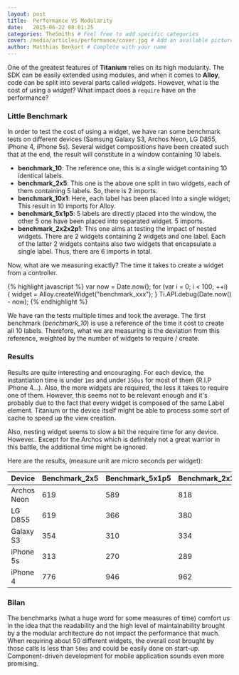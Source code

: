 ```yaml
---
layout: post
title:  Performance VS Modularity
date:   2015-06-22 08:01:25
categories: TheSmiths # Feel free to add specific categories
cover: /media/articles/performance/cover.jpg # Add an available picture; Example : /media/cover.png
author: Matthias Benkort # Complete with your name
---
```


One of the greatest features of **Titanium** relies on its high modularity. The SDK can be easily
extended using modules, and when it comes to **Alloy**, code can be split into several parts called
*widgets*. However, what is the cost of using a *widget*? What impact does a `require` have on the
performance?

<!--more-->

### Little Benchmark

In order to test the cost of using a widget, we have ran some benchmark tests on different
devices (Samsung Galaxy S3, Archos Neon, LG D855, iPhone 4, iPhone 5s). Several
widget compositions have been created such that at the end, the result will constitute in a window
containing 10 labels.

- **benchmark_10**: The reference one, this is a single widget containing 10 identical labels.
- **benchmark_2x5**: This one is the above one split in two widgets, each of them containing 5
  labels. So, there is 2 imports.
- **benchmark_10x1**: Here, each label has been placed into a single widget; This result in 10
  imports for Alloy.
- **benchmark_5x1p5**: 5 labels are directly placed into the window, the other 5 one have been
  placed into separated widget. 5 imports.
- **benchmark_2x2x2p1**: This one aims at testing the impact of nested widgets. There are 2 widgets
  containing 2 widgets and one label. Each of the latter 2 widgets contains also two widgets that
  encapsulate a single label. Thus, there are 6 imports in total.

Now, what are we measuring exactly? The time it takes to create a widget from a controller.

{% highlight javascript %}
var now = Date.now();
for (var i = 0; i < 100; ++i) {
    widget = Alloy.createWidget("benchmark_xxx");
}
Ti.API.debug(Date.now() - now);
{% endhighlight %}

We have ran the tests multiple times and took the average.
The first benchmark (*benchmark_10*) is use a reference of the time it cost to create all 10 labels.
Therefore, what we are measuring is the deviation from this reference, weighted by the number of
widgets to require / create.

### Results
Results are quite interesting and encouraging. For each device, the instantiation time is under
`1ms` and under `350us` for most of them (R.I.P iPhone 4...). Also, the more widgets are required,
the less it takes to require one of them. However, this seems not to be relevant enough and it's probably due
to the fact that every widget is composed of the same Label element. Titanium or the device itself
might be able to process some sort of cache to speed up the view creation.

Also, nesting widget seems to slow a bit the require time for any device. However.. Except for the
Archos which is definitely not a great warrior in this battle, the additional time might be ignored.

Here are the results, (measure unit are micro seconds per widget):

Device        | Benchmark_2x5 | Benchmark_5x1p5 | Benchmark_2x2x2p1 | Benchmark_10x1
--------------|---------------|-----------------|-------------------|-------------------
Archos Neon   | 619           | 589             | 818               | 485  
LG D855       | 619           | 366             | 380               | 337
Galaxy S3     | 354           | 310             | 334               | 333
iPhone 5s     | 313           | 270             | 289               | 263
iPhone 4      | 776           | 946             | 962               | 937

### Bilan
The benchmarks (what a huge word for some measures of time) comfort us in the idea that the
readability and the high level of maintainability brought by a the modular architecture do not impact the
performance that much. When requiring about 50 different widgets, the overall cost brought by those
calls is less than `50ms` and could be easily done on start-up. Component-driven development for
mobile application sounds even more promising.
